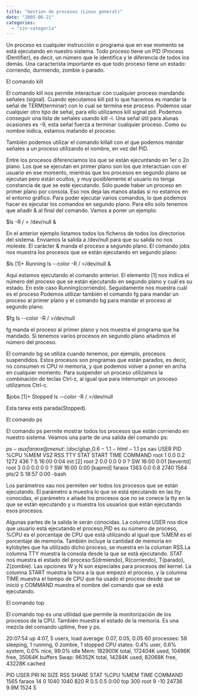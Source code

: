 ```yaml
---
title: "Gestion de procesos (Linux general)"
date: "2005-06-21"
categories: 
  - "sin-categoria"
---
```


Un proceso es cualquier instrucción o programa que en ese momento se está ejecutando en nuestro sistema. Todo proceso tiene un PID (Process IDentifier), es decir, un número que le identifica y le diferencia de todos los demás. Una característa importante es que todo proceso tiene un estado: corriendo, durmiendo, zombie o parado.

El comando kill

El comando kill nos permite interactuar con cualquier proceso mandando señales (signal). Cuando ejecutamos kill pid lo que hacemos es mandar la señal de TERM(terminar) con lo cual se termina ese proceso. Podemos usar cualquier otro tipo de señal, para ello utilizamos kill signal pid. Podemos conseguir una lista de señales usando kill -l. Una señal útil para alunas ocasiones es -9, esta señal fuerza a terminar cualquier proceso. Como su nombre indica, estamos matando el proceso.

También podemos utilizar el comando killall con el que podemos mandar señales a un proceso utilizando el nombre, en vez del PID.

Entre los procesos diferenciamos los que se están ejecuntando en 1er o 2o plano. Los que se ejecutan en primer plano son los que interactúan con el usuario en ese momento, mientras que los procesos en segundo plano se ejecutan pero están ocultos, y muy posiblemente el usuario no tenga constancia de que se esté ejecutando. Sólo puede haber un proceso en primer plano por consola. Eso nos deja las manos atadas si no estamos en el entorno gráfico. Para poder ejecutar varios comandos, lo que podemos hacer es ejecutar los comandos en segundo plano. Para ello solo tenemos que añadir & al final del comando. Vamos a poner un ejemplo:

$ls -R / > /dev/null &

En el anterior ejemplo listamos todos los ficheros de todos los directorios del sistema. Enviamos la salida a /dev/null para que su salida no nos moleste. El carácter & manda el proceso a segundo plano. El comando jobs nos muestra los procesos que se están ejecutando en segundo plano:

$ls \[1\]+ Running ls --color -R / >/dev/null &

Aquí estamos ejecutando el comando anterior. El elemento \[1\] nos indica el número del proceso que se están ejecutando en segundo plano y cuál es su estado. En este caso Running(corriendo). Seguidamente nos muestra cuál es el proceso Podemos utilizar también el comando fg para mandar un proceso al primer plano y el comando bg para mandar el proceso al segundo plano.

$fg ls --color -R / >/dev/null

fg manda el proceso al primer plano y nos muestra el programa que ha mandado. Si tenemos varios procesos en segundo plano añadimos el número del proceso.

El comando bg se utiliza cuando tenemos, por ejemplo, procesos suspendidos. Estos procesos son programas que están parados, es decir, no consumen ni CPU ni memoria, y que podemos volver a poner en archa en cualquier momento. Para suspender un proceso utilizamos la combinación de teclas Ctrl-z, al igual que para interrumpir un proceso utilizamos Ctrl-c.

$jobs \[1\]+ Stopped ls --color -R / >/dev/null

Esta tarea está parada(Stopped).

El comando ps

El comando ps permite mostrar todos los procesos que están corriendo en nuestro sistema. Veamos una parte de una salida del comando ps:

$ps -aux faraox@menut:~/doc/glup\_0.6-1.1-html-1.1$ ps xau USER PID %CPU %MEM VSZ RSS TTY STAT START TIME COMMAND root 1 0.0 0.2 1272 436 ? S 16:00 0:04 init \[2\] root 2 0.0 0.0 0 0 ? SW 16:00 0:01 \[keventd\] root 3 0.0 0.0 0 0 ? SW 16:00 0:00 \[kapmd\] faraox 1363 0.0 0.8 2740 1564 pts/2 S 18:57 0:00 -bash

Los parámetros xau nos permiten ver todos los procesos que se están ejecutando. El parámetro a muestra lo que se está ejecutando en las tty conocidas, el parámetro x añade los procesos que no se conece la tty en la que se están ejecutando y u muestra los usuarios que están ejecutando esos procesos.

Algunas partes de la salida le serán conocidas. La columna USER nos dice que usuario está ejecutando el proceso,PID es su número de proceso, %CPU es el porcentaje de CPU que está utilizando al igual que %MEM es el porcentaje de memoria. También incluye la cantidad de memoria en kylobytes que ha utilizado dicho proceso, se muestra en la columan RSS.La columna TTY muestra la consola desde la que se está ejecutando. STAT nos muestra el estado del proceso:S(drmiendo), R(corriendo), T(parado), Z(zombie). Las opciones W y N son especiales para procesos del kernel. La columna START muestra la hora a la que empezó el proceso, y la columna TIME muestra el tiempo de CPU que ha usado el proceso desde que se inició y COMMAND muestra el nombre del comando que se está ejecutando.

El comando top

El comando top es una utilidad que permite la monitorización de los procesos de la CPU. También muestra el estado de la memoria. Es una mezcla del comando uptime, free y ps.

20:07:54 up 4:07, 5 users, load average: 0.07, 0.05, 0.05 60 processes: 58 sleeping, 1 running, 0 zombie, 1 stopped CPU states: 0.4% user, 0.6% system, 0.0% nice, 99.0% idle Mem: 182900K total, 172404K used, 10496K free, 35064K buffers Swap: 96352K total, 14284K used, 82068K free, 43228K cached

PID USER PRI NI SIZE RSS SHARE STAT %CPU %MEM TIME COMMAND 1565 faraox 14 0 1040 1040 820 R 0.5 0.5 0:00 top 300 root 9 -10 24736 9.9M 1524 S
